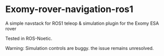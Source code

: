 # Exomy-rover-navigation-ros1
A simple navstack for ROS1 teleop &amp; simulation plugin for the Exomy ESA rover


Tested in ROS-Noetic.

Warning: Simulation controls are buggy. the issue remains unresolved. 

